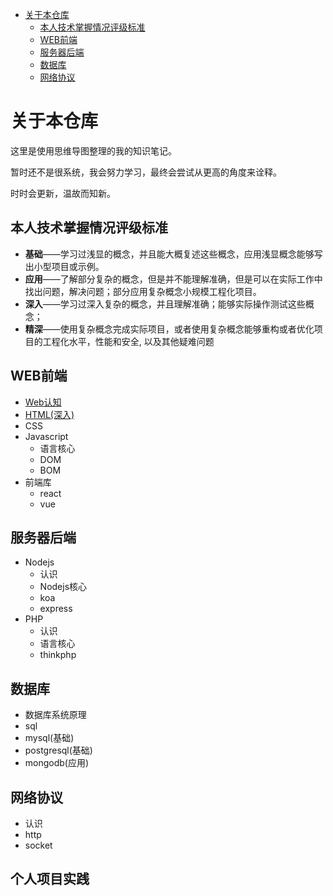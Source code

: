 <!-- @import "[TOC]" {cmd="toc" depthFrom=1 depthTo=6 orderedList=false} -->

<!-- code_chunk_output -->

- [关于本仓库](#关于本仓库)
  - [本人技术掌握情况评级标准](#本人技术掌握情况评级标准)
  - [WEB前端](#web前端)
  - [服务器后端](#服务器后端)
  - [数据库](#数据库)
  - [网络协议](#网络协议)

<!-- /code_chunk_output -->

# 关于本仓库

这里是使用思维导图整理的我的知识笔记。

暂时还不是很系统，我会努力学习，最终会尝试从更高的角度来诠释。

时时会更新，温故而知新。

## 本人技术掌握情况评级标准

- **基础**——学习过浅显的概念，并且能大概复述这些概念，应用浅显概念能够写出小型项目或示例。
- **应用**——了解部分复杂的概念，但是并不能理解准确，但是可以在实际工作中找出问题，解决问题；部分应用复杂概念小规模工程化项目。
- **深入**——学习过深入复杂的概念，并且理解准确；能够实际操作测试这些概念；
- **精深**——使用复杂概念完成实际项目，或者使用复杂概念能够重构或者优化项目的工程化水平，性能和安全, 以及其他疑难问题


## WEB前端

-  [Web认知](./frontend/know.md)
-  [HTML(深入)](./frontend/html.md)
-  CSS
-  Javascript
   -  语言核心
   -  DOM
   -  BOM
-  前端库
   -  react
   -  vue

## 服务器后端
- Nodejs
  - 认识
  -  Nodejs核心
  -  koa
  -  express
-  PHP
   -  认识
   -  语言核心
   -  thinkphp

## 数据库
- 数据库系统原理
- sql
- mysql(基础)
- postgresql(基础)
- mongodb(应用)

## 网络协议
- 认识
- http
- socket

## 个人项目实践

